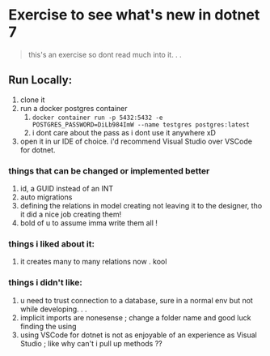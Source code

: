 # Exercise to see what's new in dotnet 7
> this's an exercise so dont read much into it. . . 

## Run Locally:
1. clone it 
2. run a docker postgres container
    1. `docker container run -p 5432:5432 -e POSTGRES_PASSWORD=DiLb984ImW --name testgres postgres:latest` 
    1. i dont care about the pass as i dont use it anywhere xD
3. open it in ur IDE of choice. i'd recommend Visual Studio over VSCode for dotnet.


### things that can be changed or implemented better
1. id, a GUID instead of an INT
1. auto migrations
1. defining the relations in model creating not leaving it to the designer, tho it did a nice job creating them!
2. bold of u to assume imma write them all !
### things i liked about it:
1. it creates many to many relations now . kool 

### things i didn't like:
1. u need to trust connection to a database, sure in a normal env but not while developing. . . 
1. implicit imports are nonesense ; change a folder name and good luck finding the using
1. using VSCode for dotnet is not as enjoyable of an experience as Visual Studio ; like why can't i pull up methods ??